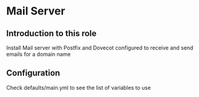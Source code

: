 # Mail Server

## Introduction to this role
Install Mail server with Postfix and Dovecot configured to receive and send emails for a domain name

## Configuration
Check defaults/main.yml to see the list of variables to use
